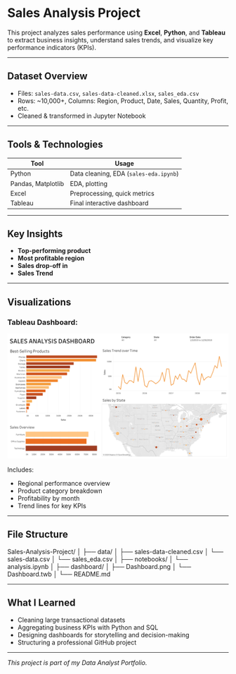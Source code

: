 # Sales Analysis Project

This project analyzes sales performance using **Excel**, **Python**, and **Tableau** to extract business insights, understand sales trends, and visualize key performance indicators (KPIs).

---

## Dataset Overview

- Files: `sales-data.csv`, `sales-data-cleaned.xlsx`, `sales_eda.csv`
- Rows: ~10,000+, Columns: Region, Product, Date, Sales, Quantity, Profit, etc.
- Cleaned & transformed in Jupyter Notebook

---

## Tools & Technologies

| Tool               | Usage                                  |
|--------------------|----------------------------------------|
| Python             | Data cleaning, EDA (`sales-eda.ipynb`) |
| Pandas, Matplotlib | EDA, plotting                          |
| Excel              | Preprocessing, quick metrics           |
| Tableau            | Final interactive dashboard            |

---

## Key Insights

-  **Top-performing product** 
-  **Most profitable region**
-  **Sales drop-off in** 
-  **Sales Trend**

---

## Visualizations

### Tableau Dashboard:
![Dashboard](dashboard/Dashboard.png)

Includes:
- Regional performance overview
- Product category breakdown
- Profitability by month
- Trend lines for key KPIs

---

## File Structure

Sales-Analysis-Project/
│
├── data/
│ ├── sales-data-cleaned.csv
│ └── sales-data.csv
│ └── sales_eda.csv
│
├── notebooks/
│ └── analysis.ipynb
│
├── dashboard/
│ ├── Dashboard.png
│ └── Dashboard.twb
│
└── README.md 

---

## What I Learned

- Cleaning large transactional datasets
- Aggregating business KPIs with Python and SQL
- Designing dashboards for storytelling and decision-making
- Structuring a professional GitHub project

---

*This project is part of my Data Analyst Portfolio.*
